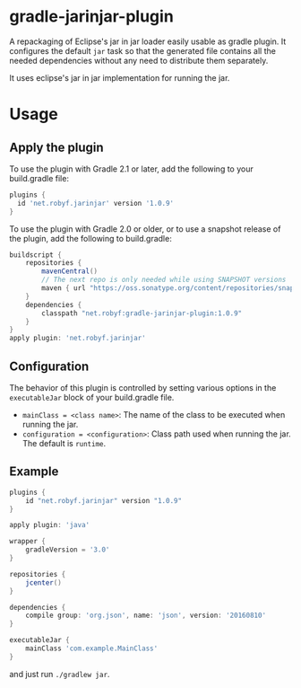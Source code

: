 # gradle-jarinjar-plugin
A repackaging of Eclipse's jar in jar loader easily usable as gradle plugin. It configures the default ```jar``` task so that the generated file
contains all the needed dependencies without any need to distribute them separately.

It uses eclipse's jar in jar implementation for running the jar.

# Usage

## Apply the plugin
To use the plugin with Gradle 2.1 or later, add the following to your build.gradle file:
```groovy
plugins {
  id 'net.robyf.jarinjar' version '1.0.9'
}
```

To use the plugin with Gradle 2.0 or older, or to use a snapshot release of the
plugin, add the following to build.gradle:

```groovy
buildscript {
    repositories {
        mavenCentral()
        // The next repo is only needed while using SNAPSHOT versions
        maven { url "https://oss.sonatype.org/content/repositories/snapshots" }
    }
    dependencies {
        classpath "net.robyf:gradle-jarinjar-plugin:1.0.9"
    }
}
apply plugin: 'net.robyf.jarinjar'
```

## Configuration
The behavior of this plugin is controlled by setting various options in the ```executableJar```
block of your build.gradle file.
- ```mainClass = <class name>```: The name of the class to be executed when running the jar.
- ```configuration = <configuration>```: Class path used when running the jar. The default is ```runtime```.

## Example
```groovy
plugins {
    id "net.robyf.jarinjar" version "1.0.9"
}

apply plugin: 'java'

wrapper {
    gradleVersion = '3.0'
}

repositories {
    jcenter()
}

dependencies {
    compile group: 'org.json', name: 'json', version: '20160810'
}

executableJar {
    mainClass 'com.example.MainClass'
}
```
and just run ```./gradlew jar```.
